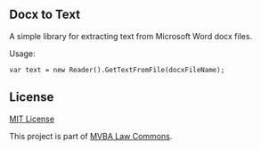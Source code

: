 ## Docx to Text

A simple library for extracting text from Microsoft Word docx files.

Usage:

	var text = new Reader().GetTextFromFile(docxFileName);
	
## License		

[MIT License][mitlicense]

This project is part of [MVBA Law Commons][mvbalawcommons].

[mvbalawcommons]: http://code.google.com/p/mvbalaw-commons/
[mitlicense]: http://www.opensource.org/licenses/mit-license.php
